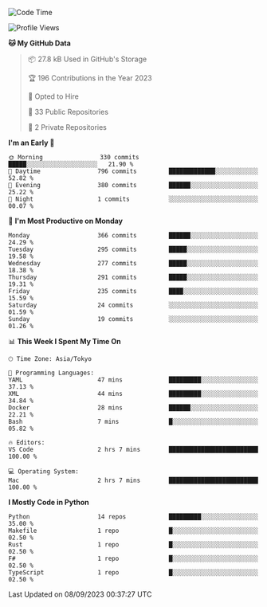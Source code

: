 <!--START_SECTION:waka-->
![Code Time](http://img.shields.io/badge/Code%20Time-708%20hrs%2056%20mins-blue)

![Profile Views](http://img.shields.io/badge/Profile%20Views-0-blue)

**🐱 My GitHub Data** 

> 📦 27.8 kB Used in GitHub's Storage 
 > 
> 🏆 196 Contributions in the Year 2023
 > 
> 💼 Opted to Hire
 > 
> 📜 33 Public Repositories 
 > 
> 🔑 2 Private Repositories 
 > 
**I'm an Early 🐤** 

```text
🌞 Morning                330 commits         █████░░░░░░░░░░░░░░░░░░░░   21.90 % 
🌆 Daytime                796 commits         █████████████░░░░░░░░░░░░   52.82 % 
🌃 Evening                380 commits         ██████░░░░░░░░░░░░░░░░░░░   25.22 % 
🌙 Night                  1 commits           ░░░░░░░░░░░░░░░░░░░░░░░░░   00.07 % 
```
📅 **I'm Most Productive on Monday** 

```text
Monday                   366 commits         ██████░░░░░░░░░░░░░░░░░░░   24.29 % 
Tuesday                  295 commits         █████░░░░░░░░░░░░░░░░░░░░   19.58 % 
Wednesday                277 commits         █████░░░░░░░░░░░░░░░░░░░░   18.38 % 
Thursday                 291 commits         █████░░░░░░░░░░░░░░░░░░░░   19.31 % 
Friday                   235 commits         ████░░░░░░░░░░░░░░░░░░░░░   15.59 % 
Saturday                 24 commits          ░░░░░░░░░░░░░░░░░░░░░░░░░   01.59 % 
Sunday                   19 commits          ░░░░░░░░░░░░░░░░░░░░░░░░░   01.26 % 
```


📊 **This Week I Spent My Time On** 

```text
🕑︎ Time Zone: Asia/Tokyo

💬 Programming Languages: 
YAML                     47 mins             █████████░░░░░░░░░░░░░░░░   37.13 % 
XML                      44 mins             █████████░░░░░░░░░░░░░░░░   34.84 % 
Docker                   28 mins             ██████░░░░░░░░░░░░░░░░░░░   22.21 % 
Bash                     7 mins              █░░░░░░░░░░░░░░░░░░░░░░░░   05.82 % 

🔥 Editors: 
VS Code                  2 hrs 7 mins        █████████████████████████   100.00 % 

💻 Operating System: 
Mac                      2 hrs 7 mins        █████████████████████████   100.00 % 
```

**I Mostly Code in Python** 

```text
Python                   14 repos            █████████░░░░░░░░░░░░░░░░   35.00 % 
Makefile                 1 repo              █░░░░░░░░░░░░░░░░░░░░░░░░   02.50 % 
Rust                     1 repo              █░░░░░░░░░░░░░░░░░░░░░░░░   02.50 % 
F#                       1 repo              █░░░░░░░░░░░░░░░░░░░░░░░░   02.50 % 
TypeScript               1 repo              █░░░░░░░░░░░░░░░░░░░░░░░░   02.50 % 
```




 Last Updated on 08/09/2023 00:37:27 UTC
<!--END_SECTION:waka-->
